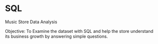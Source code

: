 # SQL
Music Store Data Analysis

Objective: To Examine the dataset with SQL and help the store understand its business growth
           by answering simple questions.


